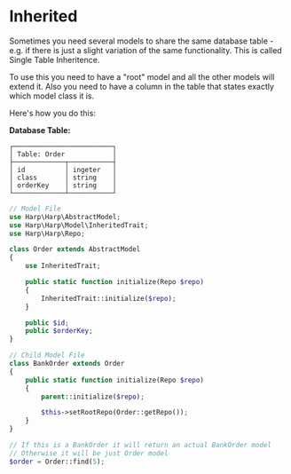 # Inherited

Sometimes you need several models to share the same database table - e.g. if there is just a slight variation of the same functionality. This is called Single Table Inheritence.

To use this you need to have a "root" model and all the other models will extend it. Also you need to have a column in the table that states exactly which model class it is.

Here's how you do this:

__Database Table:__

```
┌─────────────────────────┐
│ Table: Order            │
├─────────────┬───────────┤
│ id          │ ingeter   │
│ class       │ string    │
│ orderKey    │ string    │
└─────────────┴───────────┘
```

```php
// Model File
use Harp\Harp\AbstractModel;
use Harp\Harp\Model\InheritedTrait;
use Harp\Harp\Repo;

class Order extends AbstractModel
{
    use InheritedTrait;

    public static function initialize(Repo $repo)
    {
        InheritedTrait::initialize($repo);
    }

    public $id;
    public $orderKey;
}

// Child Model File
class BankOrder extends Order
{
    public static function initialize(Repo $repo)
    {
        parent::initialize($repo);

        $this->setRootRepo(Order::getRepo());
    }
}

// If this is a BankOrder it will return an actual BankOrder model
// Otherwise it will be just Order model
$order = Order::find(5);
```


